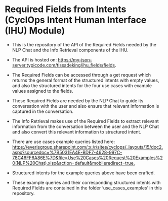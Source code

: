# Required Fields from Intents (CyclOps Intent Human Interface (IHU) Module)

- This is the repository of the API of the Required Fields needed by the NLP Chat and the Info Retrieval components of the IHU.

- The API is hosted on: https://my-json-server.typicode.com/tissadeking/ihu_fields/fields. ​

- The Required Fields can be accessed through a get request which returns the general format of the structured intents with empty values, and also the structured intents for the four use cases with example values assigned to the fields.​

- These Required Fields are needed by the NLP Chat to guide its conversation with the user and also ensure that relevant information is captured in the conversation.

- The Info Retrieval makes use of the Required Fields to extract relevant information from the conversation between the user and the NLP Chat and also convert this relevant information to structured intent.
  
- There are use cases example queries listed here: https://everisgroup.sharepoint.com/:x:/r/sites/cyclops/_layouts/15/doc2.aspx?sourcedoc=%7B5031EA4E-BDF7-4628-997C-78C46FF6A86E%7D&file=Use%20Cases%20Request%20Examples%20(NLP%20Chat).xlsx&action=default&mobileredirect=true.​

- Structured intents for the example queries above have been crafted.​

- These example queries and their corresponding structured intents with Required Fields are contained in the folder ‘use_cases_examples’ in this repository.  
